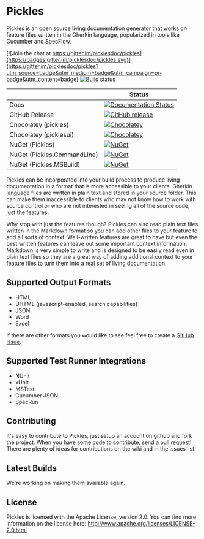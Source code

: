 Pickles
=======

Pickles is an open source living documentation generator that works on feature files written in the Gherkin language, popularized in tools like Cucumber and SpecFlow.

[![Join the chat at https://gitter.im/picklesdoc/pickles](https://badges.gitter.im/picklesdoc/pickles.svg)](https://gitter.im/picklesdoc/pickles?utm_source=badge&utm_medium=badge&utm_campaign=pr-badge&utm_content=badge)
[![Build status](https://ci.appveyor.com/api/projects/status/rqt59hq1m2jt2a5v?svg=true)](https://ci.appveyor.com/project/dirkrombauts/pickles-715)

|                             |Status                                                                                                                                     |
|-----------------------------|-------------------------------------------------------------------------------------------------------------------------------------------|
| Docs                        |[![Documentation Status](https://readthedocs.org/projects/pickles/badge/?version=stable)](http://docs.picklesdoc.com/en/latest/)           |
| GitHub Release              |[![GitHub release](https://img.shields.io/github/release/gittools/gitversion.svg)](https://github.com/GitTools/GitVersion/releases/latest) |
| Chocolatey (pickles)        |[![Chocolatey](https://img.shields.io/chocolatey/v/pickles.svg)](https://chocolatey.org/packages/pickles)                                  |
| Chocolatey (picklesui)      |[![Chocolatey](https://img.shields.io/chocolatey/v/picklesui.svg)](https://chocolatey.org/packages/picklesui)                              |
| NuGet (Pickles)             |[![NuGet](https://img.shields.io/nuget/v/Pickles.svg)](https://www.nuget.org/packages/Pickles)                                             |
| NuGet (Pickles.CommandLine) |[![NuGet](https://img.shields.io/nuget/v/Pickles.CommandLine.svg)](https://www.nuget.org/packages/Pickles.CommandLine)                     |
| NuGet (Pickles.MSBuild)     |[![NuGet](https://img.shields.io/nuget/v/Pickles.MSBuild.svg)](https://www.nuget.org/packages/Pickles.MSBuild)                             |



Pickles can be incorporated into your build process to produce living documentation in a format that is more accessible to your clients.  Gherkin language files are written in plain text and stored in your source folder.  This can make them inaccessible to clients who may not know how to work with source control or who are not interested in seeing all of the source code, just the features.

Why stop with just the features though?  Pickles can also read plain text files written in the Markdown format so you can add other files to your feature to add all sorts of context.  Well-written features are great to have but even the best written features can leave out some important context information.  Markdown is very simple to write and is designed to be easily read even in plain text files so they are a great way of adding additional context to your feature files to turn them into a real set of living documentation.

Supported Output Formats
------------------------

- HTML
- DHTML (javascript-enabled, search capabilities)
- JSON
- Word
- Excel

If there are other formats you would like to see feel free to create a [GitHub Issue](https://github.com/picklesdoc/pickles/issues).

Supported Test Runner Integrations
----------------------------------

- NUnit
- xUnit
- MSTest
- Cucumber JSON
- SpecRun

Contributing
------------

It's easy to contribute to Pickles, just setup an account on github and fork the project.  When you have some code to contribute, send a pull request!  There are plenty of ideas for contributions on the wiki and in the issues list.

Latest Builds
-------------

We're working on making them available again.

License
-------

Pickles is licensed with the Apache License, version 2.0.  You can find more information on the license here: http://www.apache.org/licenses/LICENSE-2.0.html

  [1]: https://groups.google.com/forum/?hl=en-GB#!forum/pickles-dev "Pickles Google Group"
